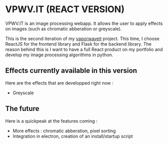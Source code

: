 # VPWV.IT (REACT VERSION)
VPWV.IT is an image processing webapp. It allows the user to apply effects on images (such as chromatic abberation or greyscale).

This is the second iteration of my [vaporwaveit](https://github.com/olivercrush/vaporwaveit) project. This time, I choose ReactJS for the frontend library and Flask for the backend library. The reason behind this is I want to have a full React product on my portfolio and develop my image processing algorithms in python.

## Effects currently available in this version
Here are the effects that are developped right now :
- Greyscale

## The future
Here is a quickpeak at the features coming :
- More effects : chromatic abberation, pixel sorting
- Integration in electron, creation of an install/startup script
